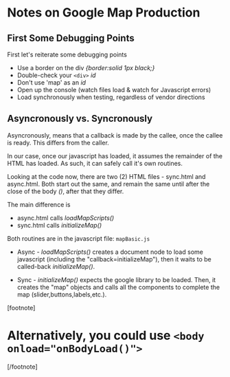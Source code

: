 # Notes on Google Map Production #


## First Some Debugging Points ##
First let's reiterate some debugging points

* Use a border on the div *{border:solid 1px black;}*
* Double-check your `<div>` *id*
* Don't use 'map' as an *id*
* Open up the console (watch files load & watch for Javascript errors)
* Load synchronously when testing, regardless of vendor directions

## Asyncronously vs. Syncronously ##
Asyncronously, means that a callback is made by the callee, once the callee is ready. This differs from the caller. 

In our case, once our javascript has loaded, it assumes the remainder of the HTML has loaded. As such, it can safely call it's own routines. 

Looking at the code now, there are two (2) HTML files - sync.html and async.html. Both start out the same, and remain the same until after the close of the body *(</body>)*, after that they differ.

The main difference is
* async.html calls *loadMapScripts()*
* sync.html calls *initializeMap()*

Both routines are in the javascript file: `mapBasic.js`

* Async - *loadMapScripts()* creates a document node to load some javascript (including the "callback=initializeMap"), then it waits to be called-back *initializeMap()*.

* Sync - *initializeMap()* expects the google library to be loaded. Then, it creates the "map" objects and calls all the components to complete the map (slider,buttons,labels,etc.).

[footnote]
# Alternatively, you could use `<body onload="onBodyLoad()">`
[/footnote]
